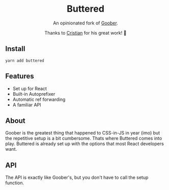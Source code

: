 <h1 align="center">
  Buttered
</h1>

<p align="center">
  An opinionated fork of <a href="https://github.com/cristianbote/goober">Goober</a>.
</p>

<p align="center">
  Thanks to <a href="https://github.com/cristianbote">Cristian</a> for his great work! 🙏
</p>

## Install

```
yarn add buttered
```

## Features

-   Set up for React
-   Built-in Autoprefixer
-   Automatic ref forwarding
-   A familiar API

## About

Goober is the greatest thing that happened to CSS-in-JS in year (imo) but the repetitive setup is a bit cumbersome. Thats where Buttered comes into play. Buttered is already set up with the options that most React developers want.

## API

The API is exactly like Goober's, but you don't have to call the setup function.

